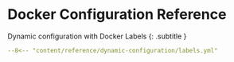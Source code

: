# Docker Configuration Reference

Dynamic configuration with Docker Labels
{: .subtitle }

```yaml
--8<-- "content/reference/dynamic-configuration/labels.yml"
```
